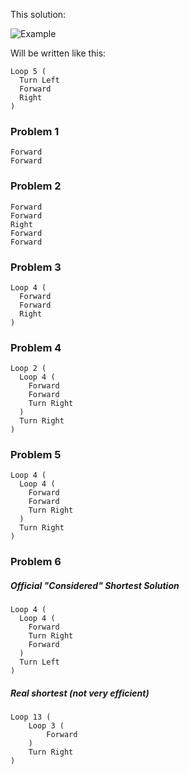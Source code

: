 This solution:

![Example](https://github.com/Google-Doodle/kids-coding/assets/122696391/ffc52b85-756c-4fd1-ba0d-01e2ddbcf5a4)

Will be written like this:
```
Loop 5 (
  Turn Left
  Forward
  Right
)
```

### Problem 1
```
Forward
Forward
```

### Problem 2
```
Forward
Forward
Right
Forward
Forward
```

### Problem 3
```
Loop 4 (
  Forward
  Forward
  Right
)
```

### Problem 4
```
Loop 2 (
  Loop 4 (
    Forward
    Forward
    Turn Right
  )
  Turn Right
)
```

### Problem 5
```
Loop 4 (
  Loop 4 (
    Forward
    Forward
    Turn Right
  )
  Turn Right
)
```

### Problem 6
##### Official "Considered" Shortest Solution
```
Loop 4 (
  Loop 4 (
    Forward
    Turn Right
    Forward
  )
  Turn Left
)
```
##### Real shortest (not very efficient)
```
Loop 13 (
    Loop 3 (
        Forward
    )
    Turn Right
)
```

